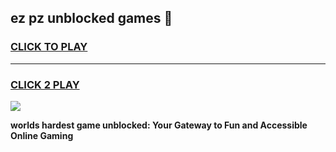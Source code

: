 
## ez pz unblocked games 👋
<h3>
<a href="https://premium.freeplayer.one?title=ez_pz_unblocked_games&ref=13F">CLICK TO PLAY</a></h3>
<hr>

<h3>
<a href="https://premium.freeplayer.one?title=ez_pz_unblocked_games&ref=13F">CLICK 2 PLAY</a>
  
</h3>

<a href="https://premium.freeplayer.one?title=ez_pz_unblocked_games&ref=12F/"><img src="https://clearcache.store/games.png"></a>


**worlds hardest game unblocked: Your Gateway to Fun and Accessible Online Gaming**
